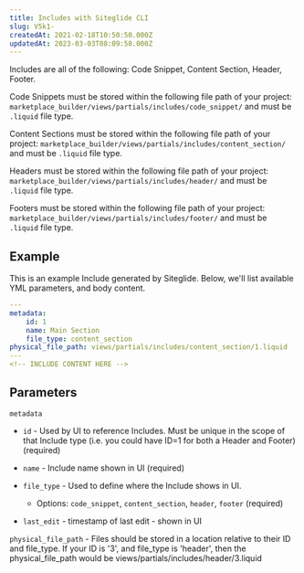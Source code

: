 ```yaml
---
title: Includes with Siteglide CLI
slug: V5k1-
createdAt: 2021-02-18T10:50:50.000Z
updatedAt: 2023-03-03T08:09:58.000Z
---
```


Includes are all of the following: Code Snippet, Content Section, Header, Footer.

Code Snippets must be stored within the following file path of your project: `marketplace_builder/views/partials/includes/code_snippet/` and must be `.liquid` file type.

Content Sections must be stored within the following file path of your project: `marketplace_builder/views/partials/includes/content_section/` and must be `.liquid` file type.

Headers must be stored within the following file path of your project: `marketplace_builder/views/partials/includes/header/` and must be `.liquid` file type.

Footers must be stored within the following file path of your project: `marketplace_builder/views/partials/includes/footer/` and must be `.liquid` file type.

## Example

This is an example Include generated by Siteglide. Below, we'll list available YML parameters, and body content.

```yaml
---
metadata:
    id: 1
    name: Main Section
    file_type: content_section
physical_file_path: views/partials/includes/content_section/1.liquid
---
<!-- INCLUDE CONTENT HERE -->
```

## Parameters

`metadata`

*   `id`  - Used by UI to reference Includes. Must be unique in the scope of that Include type (i.e. you could have ID=1 for both a Header and Footer) (required)

*   `name` - Include name shown in UI (required)

*   `file_type` - Used to define where the Include shows in UI.&#x20;
    *   Options: `code_snippet`, `content_section`, `header`, `footer` (required)

*   `last_edit` - timestamp of last edit - shown in UI

`physical_file_path`  - Files should be stored in a location relative to their ID and file\_type. If your ID is '3', and file\_type is 'header', then the physical\_file\_path would be views/partials/includes/header/3.liquid

